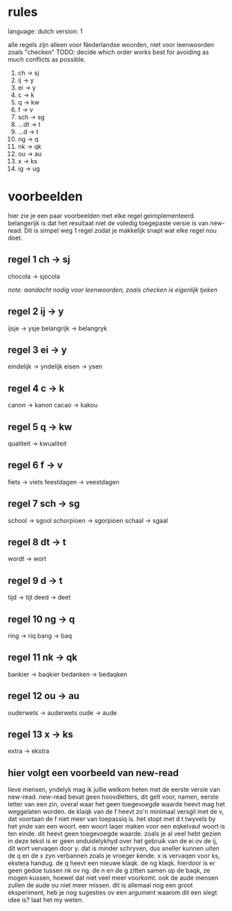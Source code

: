 # rules

language: dutch
version: 1

alle regels zijn alleen voor Nederlandse woorden, niet voor leenwoorden zoals "checken"
TODO: decide which order works best for avoiding as much conflicts as possible.

1. ch -> sj 
2. ij -> y
3. ei -> y 
4. c -> k
5. q -> kw
6. f -> v
7. sch -> sg
8. ...dt -> t
9. ...d -> t
10. ng -> q
11. nk -> qk
12. ou -> au
13. x -> ks
14. ig -> ug



# voorbeelden

hier zie je een paar voorbeelden met elke regel geimplementeerd.
belangerijk is dat het resultaat niet de voledig toegepaste versie is van new-read. Dit is simpel weg 1 regel zodat je makkelijk snapt wat elke regel nou doet.

## regel 1 ch -> sj

chocola -> sjocola

_note: aandacht nodig voor leenwoorden, zoals checken is eigenlijk tjeken_


## regel 2 ij -> y

ijsje -> ysje
belangrijk -> belangryk

## regel 3 ei -> y

eindelijk -> yndelijk
eisen -> ysen


## regel 4 c -> k

canon -> kanon
cacao -> kakou

## regel 5 q -> kw

qualiteit -> kwualiteit


## regel 6 f -> v

fiets -> viets
feestdagen -> veestdagen

## regel 7 sch -> sg

school -> sgool
schorpioen -> sgorpioen
schaal -> sgaal



## regel 8 dt -> t

wordt -> wort


## regel 9 d -> t

tijd -> tijt
deed -> deet


## regel 10 ng -> q

ring -> riq
bang -> baq

## regel 11 nk -> qk

bankier -> baqkier
bedanken -> bedaqken

## regel 12 ou -> au

ouderwets -> auderwets
oude -> aude

## regel 13 x -> ks

extra -> ekstra

## hier volgt een voorbeeld van new-read

lieve mensen, yndelyk mag ik jullie welkom heten met de eerste versie van new-read.
new-read bevat geen hoovdletters, dit gelt voor, namen, eerste letter van een zin, overal waar het geen toegevoegde waarde heevt mag het weggelaten worden.
de klaqk van de f heevt zo'n minimaal versgil met de v, dat voortaan de f niet meer van toepassiq is.
het stopt met d t twyvels by het ynde van een woort. een woort laqer maken voor een eqkelvaut woort is ten einde. dit heevt geen toegevoegde waarde.
zoals je al veel hebt gezien in deze tekst is er geen onduidelykhyd over het gebruik van de ei ov de ij, dit wort vervaqen door y. dat is minder schryven, dus sneller kunnen uiten
de q en de x zyn verbannen zoals je vroeger kende. x is vervaqen voor ks, ekstera handug.
de q heevt een nieuwe klaqk. de ng klaqk.
hierdoor is er geen gedoe tussen nk ov ng. de n en de g zitten samen op de baqk, ze mogen kussen, hoewel dat niet veel meer voorkomt.
ook de aude mensen zullen de aude ou niet meer missen.
dit is allemaal nog een groot eksperiment, heb je nog sugesties ov een argument waarom dit een slegt idee is? laat het my weten.

